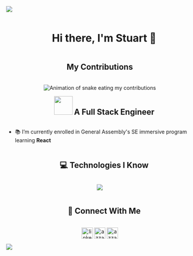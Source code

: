 <!--horizontal divider(gradiant)-->
<img src="https://user-images.githubusercontent.com/73097560/115834477-dbab4500-a447-11eb-908a-139a6edaec5c.gif">

<!--h1 without bottom border-->
<div id="user-content-toc">
  <ul align="center">
    <summary><h1 style="display: inline-block">Hi there, I'm Stuart 👋</h1></summary>
  </ul>
</div>

<div align=center>
  <h2 align=center>My Contributions</h2>
  <br>
  <img alt="Animation of snake eating my contributions" ser="raw.githubusercontent.com/Stuartemery96/Stuartemery96/output/github-contribution-grid-snake-dark.svg" />
</div>  


<!--h2 without bottom border-->
<div id="user-content-toc">
  <ul align="center">
    <summary><picture><img src="https://github.com/7oSkaaa/7oSkaaa/blob/main/Images/about_me.gif?raw=true" width="50px"></picture>&nbsp;<h2 style="display: inline-block">A Full Stack Engineer</h2></summary>
  </ul>
</div>


<!--Intro start-->
- 📚 I’m currently enrolled in General Assembly's SE immersive program learning **React**

<!--Intro end-->


<!--h1 without bottom border-->
<div id="user-content-toc">
  <ul align="center">
    <summary><h2 style="display: inline-block">💻 Technologies I Know</h2></summary>
  </ul>
</div>
<!--tech stack icons-->
<p align="center">
  <a href="https://skillicons.dev">
    <img src="https://skillicons.dev/icons?i=git,bootstrap,css,express,github,html,js,materialui,mongodb,postgresql,nodejs,py,vscode&perline=14" />
  </a>
</p>


<!-- Connect with me -->
<!--h2 without bottom border-->
<div id="user-content-toc">
  <ul align="center">
    <summary><h2 style="display: inline-block">🤝 Connect With Me</h2></summary>
  </ul>
</div>

<!--icons and links-->
<p align="center">
<a href="https://www.linkedin.com/in/stuart-emery/" target="blank"><img align="center" src="https://img.shields.io/badge/LinkedIn-0077B5?style=for-the-badge&logo=linkedin&logoColor=white" alt="linkedin" height="30" /></a>
<a href="https://www.facebook.com/stuart.emery.12" target="blank"><img align="center" src="https://img.shields.io/badge/facebook-4267B2.svg?style=for-the-badge&logo=facebook&logoColor=white" alt="azzar" height="30"/></a>
<a href="mailto:stuemery96@gmail.com" target="blank"><img align="center" src="https://img.shields.io/badge/gmail-EA4335.svg?style=for-the-badge&logo=gmail&logoColor=white" alt="azzar" height="30"/></a>
  
</p>

<!--horizontal divider(gradiant)-->
<img src="https://user-images.githubusercontent.com/73097560/115834477-dbab4500-a447-11eb-908a-139a6edaec5c.gif">
